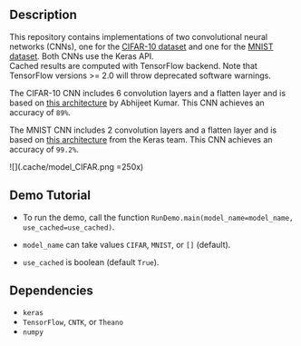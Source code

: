Description
-----------

This repository contains implementations of two convolutional neural networks (CNNs), 
one for the [CIFAR-10 dataset](https://www.cs.toronto.edu/~kriz/cifar.html) 
and one for the [MNIST dataset](http://yann.lecun.com/exdb/mnist/).
Both CNNs use the Keras API.  
Cached results are computed with TensorFlow backend. 
Note that TensorFlow versions >= 2.0 will throw deprecated software warnings.

The CIFAR-10 CNN includes 6 convolution layers and a flatten layer 
and is based on [this architecture](https://appliedmachinelearning.blog/2018/03/24/achieving-90-accuracy-in-object-recognition-task-on-cifar-10-dataset-with-keras-convolutional-neural-networks/) by Abhijeet Kumar.
This CNN achieves an accuracy of `89%`.

The MNIST CNN includes 2 convolution layers and a flatten layer 
and is based on [this architecture](https://github.com/keras-team/keras/blob/master/examples/mnist_cnn.py) from the Keras team.
This CNN achieves an accuracy of `99.2%`.



![](.cache/model_CIFAR.png =250x)


Demo Tutorial
-------------

* To run the demo, call the function `RunDemo.main(model_name=model_name, use_cached=use_cached)`. 

* `model_name` can take values `CIFAR`, `MNIST`, or `[]` (default).

* `use_cached` is boolean (default `True`).


Dependencies
------------

* `keras`
* `TensorFlow`, `CNTK`, or `Theano`
* `numpy`

